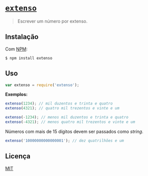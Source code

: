 # [`extenso`](https://npmjs.com/extenso)

> Escrever um número por extenso.

## Instalação

Com [NPM](https://github.com/npm/npm):

```
$ npm install extenso
```

## Uso

```js
var extenso = require('extenso');
```

**Exemplos:**

```js
extenso(1234); // mil duzentos e trinta e quatro
extenso(4321); // quatro mil trezentos e vinte e um
```

```js
extenso(-1234); // menos mil duzentos e trinta e quatro
extenso(-4321); // menos quatro mil trezentos e vinte e um
```

Números com mais de 15 dígitos devem ser passados como *string*.

```js
extenso('10000000000000001'); // dez quatrilhões e um
```

## Licença

[MIT](http://theuves.mit-license.org/)
